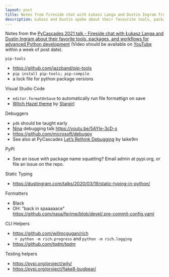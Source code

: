 ```yaml
---
layout: post
title: Notes from fireside chat with Łukasz Langa and Dustin Ingram from PyCascades 2021
description: Łukasz and Dustin spoke about their favourite tools, packages, and workflows. Here are some links and notes
---
```


Notes from the [PyCascades 2021 talk - Fireside chat with Łukasz Langa and Dustin Ingram about their favorite tools, packages, and workflows for advanced Python development](https://2021.pycascades.com/program/talks/fireside-chat-with-%25c5%2582ukasz-langa-and-dustin-ingram-about-their-favorite-tools-packages-and-workflows-for-advanced-python-development/) (Video should be available on [YouTube](https://www.youtube.com/c/PyCascades) within a week of post date). 

`pip-tools`

 * https://github.com/jazzband/pip-tools
 * `pip install pip-tools; pip-compile`
 * a lock file for python package versions

Visual Studio Code

 * `editor.formatOnSave` to automatically run file formattign on save
 * [Witch Hazel theme](https://github.com/theacodes/witchhazel) by [Stargirl](https://twitter.com/theavalkyrie)

Debuggers

 * `pdb` should be taught early
 * [Nina](https://twitter.com/nnja) debugging talk https://youtu.be/5AYIe-3cD-s 
 * https://github.com/microsoft/debugpy 
 * See also at PyCascades [Let’s Rethink Debugging](https://2021.pycascades.com/program/talks/lets-rethink-debugging) by laike9m

PyPI
 
 * See an issue with package name squatting? Email admin at pypi.org, or file an issue on the repo. 

Static Typing

 * https://dustingram.com/talks/2020/03/19/static-typing-in-python/ 

Formatters

 * Black
 * OH: "back in spaaaaace" https://github.com/nasa/fprime/blob/devel/.pre-commit-config.yaml 

CLI Helpers

 * https://github.com/willmcgugan/rich
   * `python -m rich.progress` and `python -m rich.logging`
 * https://github.com/tqdm/tqdm

Testing helpers

 * https://pypi.org/project/wily/
 * https://pypi.org/project/flake8-bugbear/